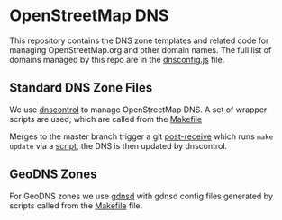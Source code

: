 OpenStreetMap DNS
======================================

This repository contains the DNS zone templates and related code for managing OpenStreetMap.org and other domain names. The full list of domains managed by this repo are in the [dnsconfig.js](dnsconfig.js) file.

## Standard DNS Zone Files

We use [dnscontrol](https://stackexchange.github.io/dnscontrol/) to manage OpenStreetMap DNS. A set of wrapper scripts are used, which are called from the [Makefile](Makefile)

Merges to the master branch trigger a git [post-receive](https://github.com/openstreetmap/chef/blob/master/cookbooks/dns/files/default/post-receive) which runs `make update` via a [script](https://github.com/openstreetmap/chef/blob/master/cookbooks/dns/templates/default/dns-update.erb), the DNS is then updated by dnscontrol.

## GeoDNS Zones

For GeoDNS zones we use [gdnsd](https://gdnsd.org/) with gdnsd config files generated by scripts called from the [Makefile](Makefile) file.

